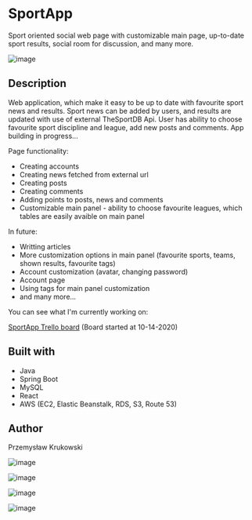 # SportApp

Sport oriented social web page with customizable main page, up-to-date sport results, social room for discussion, and many more.

![image](https://user-images.githubusercontent.com/47758854/205495259-d5a016e8-310c-41eb-8764-3eb5e65da2ec.png)

## Description

Web application, which make it easy to be up to date with favourite sport news and results. Sport news can be added by users, and results are updated with use of external TheSportDB Api. User has ability to choose favourite sport discipline and league, add new posts and comments.
App building in progress...

Page functionality:
* Creating accounts
* Creating news fetched from external url
* Creating posts
* Creating comments
* Adding points to posts, news and comments
* Customizable main panel - ability to choose favourite leagues, which tables are easily avaible on main panel

In future:
* Writting articles
* More customization options in main panel (favourite sports, teams, shown results, favourite tags)
* Account customization (avatar, changing password)
* Account page
* Using tags for main panel customization
* and many more...

You can see what I'm currently working on:

[SportApp Trello board](https://trello.com/b/0TlLCSQi/sportapp) (Board started at 10-14-2020)

## Built with

* Java
* Spring Boot
* MySQL
* React
* AWS (EC2, Elastic Beanstalk, RDS, S3, Route 53)

## Author

Przemysław Krukowski

![image](https://user-images.githubusercontent.com/47758854/205495299-88335559-bf8d-4f42-95fb-0f76fdf99936.png)

![image](https://user-images.githubusercontent.com/47758854/205495377-0a209c1e-f14a-4d60-9402-c2aed35273df.png)

![image](https://user-images.githubusercontent.com/47758854/205496076-0bba19ec-f29b-4604-aa12-4c568e46f494.png)

![image](https://user-images.githubusercontent.com/47758854/205496194-7d30ca46-5e91-46b9-8808-1f2bd93fdf1d.png)
